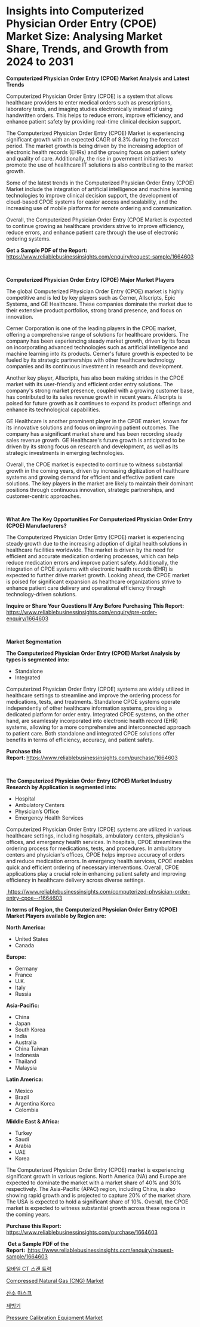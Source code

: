 <p><h1>Insights into Computerized Physician Order Entry (CPOE) Market Size: Analysing Market Share, Trends, and Growth from 2024 to 2031</h1></p><p><strong>Computerized Physician Order Entry (CPOE) Market Analysis and Latest Trends</strong></p>
<p><p>Computerized Physician Order Entry (CPOE) is a system that allows healthcare providers to enter medical orders such as prescriptions, laboratory tests, and imaging studies electronically instead of using handwritten orders. This helps to reduce errors, improve efficiency, and enhance patient safety by providing real-time clinical decision support.</p><p>The Computerized Physician Order Entry (CPOE) Market is experiencing significant growth with an expected CAGR of 8.3% during the forecast period. The market growth is being driven by the increasing adoption of electronic health records (EHRs) and the growing focus on patient safety and quality of care. Additionally, the rise in government initiatives to promote the use of healthcare IT solutions is also contributing to the market growth.</p><p>Some of the latest trends in the Computerized Physician Order Entry (CPOE) Market include the integration of artificial intelligence and machine learning technologies to improve clinical decision support, the development of cloud-based CPOE systems for easier access and scalability, and the increasing use of mobile platforms for remote ordering and communication.</p><p>Overall, the Computerized Physician Order Entry (CPOE Market is expected to continue growing as healthcare providers strive to improve efficiency, reduce errors, and enhance patient care through the use of electronic ordering systems.</p></p>
<p><strong>Get a Sample PDF of the Report:&nbsp;</strong> <a href="https://www.reliablebusinessinsights.com/enquiry/request-sample/1664603">https://www.reliablebusinessinsights.com/enquiry/request-sample/1664603</a></p>
<p>&nbsp;</p>
<p><strong>Computerized Physician Order Entry (CPOE) Major Market Players</strong></p>
<p><p>The global Computerized Physician Order Entry (CPOE) market is highly competitive and is led by key players such as Cerner, Allscripts, Epic Systems, and GE Healthcare. These companies dominate the market due to their extensive product portfolios, strong brand presence, and focus on innovation.</p><p>Cerner Corporation is one of the leading players in the CPOE market, offering a comprehensive range of solutions for healthcare providers. The company has been experiencing steady market growth, driven by its focus on incorporating advanced technologies such as artificial intelligence and machine learning into its products. Cerner's future growth is expected to be fueled by its strategic partnerships with other healthcare technology companies and its continuous investment in research and development.</p><p>Another key player, Allscripts, has also been making strides in the CPOE market with its user-friendly and efficient order entry solutions. The company's strong market presence, coupled with a growing customer base, has contributed to its sales revenue growth in recent years. Allscripts is poised for future growth as it continues to expand its product offerings and enhance its technological capabilities.</p><p>GE Healthcare is another prominent player in the CPOE market, known for its innovative solutions and focus on improving patient outcomes. The company has a significant market share and has been recording steady sales revenue growth. GE Healthcare's future growth is anticipated to be driven by its strong focus on research and development, as well as its strategic investments in emerging technologies.</p><p>Overall, the CPOE market is expected to continue to witness substantial growth in the coming years, driven by increasing digitization of healthcare systems and growing demand for efficient and effective patient care solutions. The key players in the market are likely to maintain their dominant positions through continuous innovation, strategic partnerships, and customer-centric approaches.</p></p>
<p>&nbsp;</p>
<p><strong>What Are The Key Opportunities For Computerized Physician Order Entry (CPOE) Manufacturers?</strong></p>
<p><p>The Computerized Physician Order Entry (CPOE) market is experiencing steady growth due to the increasing adoption of digital health solutions in healthcare facilities worldwide. The market is driven by the need for efficient and accurate medication ordering processes, which can help reduce medication errors and improve patient safety. Additionally, the integration of CPOE systems with electronic health records (EHR) is expected to further drive market growth. Looking ahead, the CPOE market is poised for significant expansion as healthcare organizations strive to enhance patient care delivery and operational efficiency through technology-driven solutions.</p></p>
<p><strong>Inquire or Share Your Questions If Any Before Purchasing This Report:</strong> <a href="https://www.reliablebusinessinsights.com/enquiry/pre-order-enquiry/1664603">https://www.reliablebusinessinsights.com/enquiry/pre-order-enquiry/1664603</a></p>
<p>&nbsp;</p>
<p><strong>Market Segmentation</strong></p>
<p><strong>The Computerized Physician Order Entry (CPOE) Market Analysis by types is segmented into:</strong></p>
<p><ul><li>Standalone</li><li>Integrated</li></ul></p>
<p><p>Computerized Physician Order Entry (CPOE) systems are widely utilized in healthcare settings to streamline and improve the ordering process for medications, tests, and treatments. Standalone CPOE systems operate independently of other healthcare information systems, providing a dedicated platform for order entry. Integrated CPOE systems, on the other hand, are seamlessly incorporated into electronic health record (EHR) systems, allowing for a more comprehensive and interconnected approach to patient care. Both standalone and integrated CPOE solutions offer benefits in terms of efficiency, accuracy, and patient safety.</p></p>
<p><strong>Purchase this Report:&nbsp;</strong><a href="https://www.reliablebusinessinsights.com/purchase/1664603">https://www.reliablebusinessinsights.com/purchase/1664603</a></p>
<p>&nbsp;</p>
<p><strong>The Computerized Physician Order Entry (CPOE) Market Industry Research by Application is segmented into:</strong></p>
<p><ul><li>Hospital</li><li>Ambulatory Centers</li><li>Physician’s Office</li><li>Emergency Health Services</li></ul></p>
<p><p>Computerized Physician Order Entry (CPOE) systems are utilized in various healthcare settings, including hospitals, ambulatory centers, physician's offices, and emergency health services. In hospitals, CPOE streamlines the ordering process for medications, tests, and procedures. In ambulatory centers and physician's offices, CPOE helps improve accuracy of orders and reduce medication errors. In emergency health services, CPOE enables quick and efficient ordering of necessary interventions. Overall, CPOE applications play a crucial role in enhancing patient safety and improving efficiency in healthcare delivery across diverse settings.</p></p>
<p><a href="https://www.reliablebusinessinsights.com/computerized-physician-order-entry-cpoe--r1664603">&nbsp;https://www.reliablebusinessinsights.com/computerized-physician-order-entry-cpoe--r1664603</a></p>
<p><strong>In terms of Region, the Computerized Physician Order Entry (CPOE) Market Players available by Region are:</strong></p>
<p>
    <p> <strong> North America: </strong>
        <ul>
            <li>United States</li>
            <li>Canada</li>
        </ul>
        </p> 
    <p> <strong> Europe: </strong>
        <ul>
            <li>Germany</li>
            <li>France</li>
            <li>U.K.</li>
            <li>Italy</li>
            <li>Russia</li>
        </ul>
        </p> 
    <p> <strong> Asia-Pacific: </strong>
        <ul>
            <li>China</li>
            <li>Japan</li>
            <li>South Korea</li>
            <li>India</li>
            <li>Australia</li>
            <li>China Taiwan</li>
            <li>Indonesia</li>
            <li>Thailand</li>
            <li>Malaysia</li>
        </ul>
        </p> 
    <p> <strong> Latin America: </strong>
        <ul>
            <li>Mexico</li>
            <li>Brazil</li>
            <li>Argentina Korea</li>
            <li>Colombia</li>
        </ul>
        </p> 
    <p> <strong> Middle East & Africa: </strong>
        <ul>
            <li>Turkey</li>
            <li>Saudi</li>
            <li>Arabia</li>
            <li>UAE</li>
            <li>Korea</li>
        </ul>
    </p>
    </p>
<p><p>The Computerized Physician Order Entry (CPOE) market is experiencing significant growth in various regions. North America (NA) and Europe are expected to dominate the market with a market share of 40% and 30% respectively. The Asia-Pacific (APAC) region, including China, is also showing rapid growth and is projected to capture 20% of the market share. The USA is expected to hold a significant share of 10%. Overall, the CPOE market is expected to witness substantial growth across these regions in the coming years.</p></p>
<p><strong>Purchase this Report: </strong><a href="https://www.reliablebusinessinsights.com/purchase/1664603">https://www.reliablebusinessinsights.com/purchase/1664603</a></p>
<p>&nbsp;<strong>Get a Sample PDF of the Report:&nbsp;&nbsp;</strong><a href="https://www.reliablebusinessinsights.com/enquiry/request-sample/1664603">https://www.reliablebusinessinsights.com/enquiry/request-sample/1664603</a></p>
<p><strong></strong></p>
<p><p><a href="https://medium.com/@axintepreda1/2024%EB%85%84%EB%B6%80%ED%84%B0-2031%EB%85%84%EA%B9%8C%EC%A7%80-%EC%98%88%EC%B8%A1%EB%90%9C-%EB%AA%A8%EB%B0%94%EC%9D%BC-ct-%EC%8A%A4%EC%BA%94-%ED%8A%B8%EB%9F%AD-%EC%8B%9C%EC%9E%A5-%EB%B6%84%EC%84%9D%EA%B3%BC-%EA%B7%9C%EB%AA%A8%EC%9E%85%EB%8B%88%EB%8B%A4-b665c6e654c6">모바일 CT 스캔 트럭</a></p><p><a href="https://github.com/Glendatilghmankmgz0rbhwpy/Market-Research-Report-List-2/blob/main/compressed-natural-gas-cng-market.md">Compressed Natural Gas (CNG) Market</a></p><p><a href="https://github.com/fredrickeglers/Market-Research-Report-List-2/blob/main/836089988432.md">산소 마스크</a></p><p><a href="https://github.com/RichardLueilwitz787/Market-Research-Report-List-2/blob/main/817009288433.md">제빙기</a></p><p><a href="https://issuu.com/reportprime-2/docs/pressure-calibration-equipment-market-size-2030.pp">Pressure Calibration Equipment Market</a></p></p>